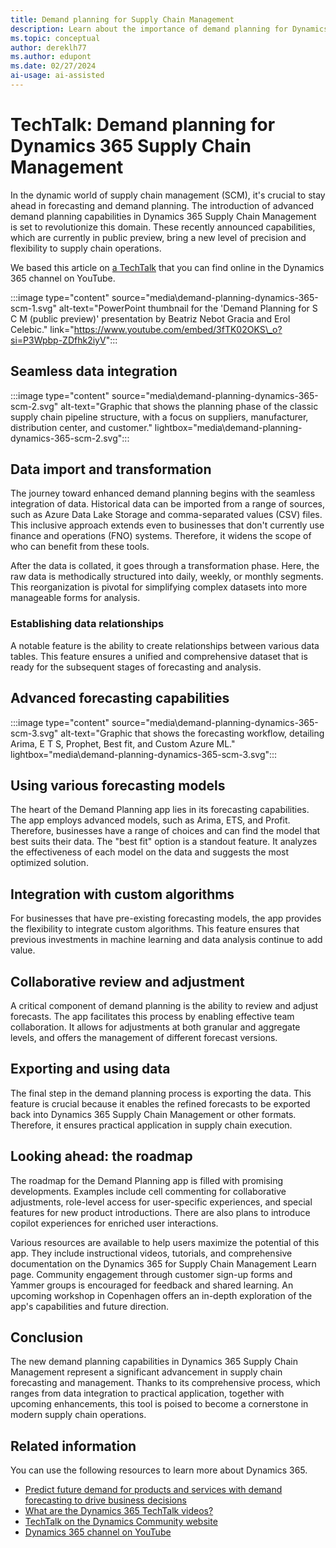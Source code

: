 ```yaml
---
title: Demand planning for Supply Chain Management
description: Learn about the importance of demand planning for Dynamics 365 Supply Chain Management and the flexibility it brings to supply chain operations.
ms.topic: conceptual
author: dereklh77
ms.author: edupont
ms.date: 02/27/2024
ai-usage: ai-assisted
---
```


# TechTalk: Demand planning for Dynamics 365 Supply Chain Management

In the dynamic world of supply chain management (SCM), it's crucial to stay ahead in forecasting and demand planning. The introduction of advanced demand planning capabilities in Dynamics 365 Supply Chain Management is set to revolutionize this domain. These recently announced capabilities, which are currently in public preview, bring a new level of precision and flexibility to supply chain operations.

We based this article on [a TechTalk](https://www.youtube.com/embed/3fTK02OKS\_o?si=P3Wpbp-ZDfhk2iyV) that you can find online in the Dynamics 365 channel on YouTube.

:::image type="content" source="media\demand-planning-dynamics-365-scm-1.svg" alt-text="PowerPoint thumbnail for the 'Demand Planning for S C M (public preview)' presentation by Beatriz Nebot Gracia and Erol Celebic." link="https://www.youtube.com/embed/3fTK02OKS\_o?si=P3Wpbp-ZDfhk2iyV":::

## Seamless data integration

:::image type="content" source="media\demand-planning-dynamics-365-scm-2.svg" alt-text="Graphic that shows the planning phase of the classic supply chain pipeline structure, with a focus on suppliers, manufacturer, distribution center, and customer." lightbox="media\demand-planning-dynamics-365-scm-2.svg":::

## Data import and transformation

The journey toward enhanced demand planning begins with the seamless integration of data. Historical data can be imported from a range of sources, such as Azure Data Lake Storage and comma-separated values (CSV) files. This inclusive approach extends even to businesses that don't currently use finance and operations (FNO) systems. Therefore, it widens the scope of who can benefit from these tools.

After the data is collated, it goes through a transformation phase. Here, the raw data is methodically structured into daily, weekly, or monthly segments. This reorganization is pivotal for simplifying complex datasets into more manageable forms for analysis.

### Establishing data relationships

A notable feature is the ability to create relationships between various data tables. This feature ensures a unified and comprehensive dataset that is ready for the subsequent stages of forecasting and analysis.

## Advanced forecasting capabilities

:::image type="content" source="media\demand-planning-dynamics-365-scm-3.svg" alt-text="Graphic that shows the forecasting workflow, detailing Arima, E T S, Prophet, Best fit, and Custom Azure ML." lightbox="media\demand-planning-dynamics-365-scm-3.svg":::

## Using various forecasting models

The heart of the Demand Planning app lies in its forecasting capabilities. The app employs advanced models, such as Arima, ETS, and Profit. Therefore, businesses have a range of choices and can find the model that best suits their data. The "best fit" option is a standout feature. It analyzes the effectiveness of each model on the data and suggests the most optimized solution.

## Integration with custom algorithms

For businesses that have pre-existing forecasting models, the app provides the flexibility to integrate custom algorithms. This feature ensures that previous investments in machine learning and data analysis continue to add value.

## Collaborative review and adjustment

A critical component of demand planning is the ability to review and adjust forecasts. The app facilitates this process by enabling effective team collaboration. It allows for adjustments at both granular and aggregate levels, and offers the management of different forecast versions.

## Exporting and using data

The final step in the demand planning process is exporting the data. This feature is crucial because it enables the refined forecasts to be exported back into Dynamics 365 Supply Chain Management or other formats. Therefore, it ensures practical application in supply chain execution.

## Looking ahead: the roadmap

The roadmap for the Demand Planning app is filled with promising developments. Examples include cell commenting for collaborative adjustments, role-level access for user-specific experiences, and special features for new product introductions. There are also plans to introduce copilot experiences for enriched user interactions.

Various resources are available to help users maximize the potential of this app. They include instructional videos, tutorials, and comprehensive documentation on the Dynamics 365 for Supply Chain Management Learn page. Community engagement through customer sign-up forms and Yammer groups is encouraged for feedback and shared learning. An upcoming workshop in Copenhagen offers an in-depth exploration of the app's capabilities and future direction.

## Conclusion

The new demand planning capabilities in Dynamics 365 Supply Chain Management represent a significant advancement in supply chain forecasting and management. Thanks to its comprehensive process, which ranges from data integration to practical application, together with upcoming enhancements, this tool is poised to become a cornerstone in modern supply chain operations.

## Related information

You can use the following resources to learn more about Dynamics 365.

- [Predict future demand for products and services with demand forecasting to drive business decisions](../business-processes/forecast-to-plan-demand-forecasting-overview.md)
- [What are the Dynamics 365 TechTalk videos?](../roles/techtalk-videos.md)
- [TechTalk on the Dynamics Community website](https://community.dynamics.com/videos/)
- [Dynamics 365 channel on YouTube](https://www.youtube.com/channel/UC5QxCcXhFFixs1nfmOpJlvQ)
